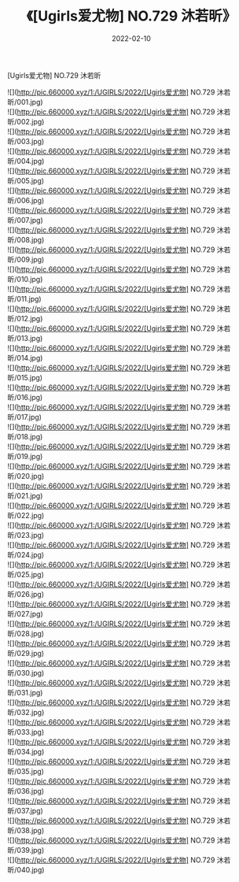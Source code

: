 ﻿---
layout: post
title:  《[Ugirls爱尤物] NO.729 沐若昕》
date:   2022-02-10
img: http://pic.660000.xyz/1:/UGIRLS/2022/[Ugirls爱尤物] NO.729 沐若昕/000.jpg
categories: [美女, 清纯, 唯美]
---

[Ugirls爱尤物] NO.729 沐若昕

 ![](http://pic.660000.xyz/1:/UGIRLS/2022/[Ugirls爱尤物] NO.729 沐若昕/001.jpg) <br>![](http://pic.660000.xyz/1:/UGIRLS/2022/[Ugirls爱尤物] NO.729 沐若昕/002.jpg) <br>![](http://pic.660000.xyz/1:/UGIRLS/2022/[Ugirls爱尤物] NO.729 沐若昕/003.jpg) <br>![](http://pic.660000.xyz/1:/UGIRLS/2022/[Ugirls爱尤物] NO.729 沐若昕/004.jpg) <br>![](http://pic.660000.xyz/1:/UGIRLS/2022/[Ugirls爱尤物] NO.729 沐若昕/005.jpg) <br>![](http://pic.660000.xyz/1:/UGIRLS/2022/[Ugirls爱尤物] NO.729 沐若昕/006.jpg) <br>![](http://pic.660000.xyz/1:/UGIRLS/2022/[Ugirls爱尤物] NO.729 沐若昕/007.jpg) <br>![](http://pic.660000.xyz/1:/UGIRLS/2022/[Ugirls爱尤物] NO.729 沐若昕/008.jpg) <br>![](http://pic.660000.xyz/1:/UGIRLS/2022/[Ugirls爱尤物] NO.729 沐若昕/009.jpg) <br>![](http://pic.660000.xyz/1:/UGIRLS/2022/[Ugirls爱尤物] NO.729 沐若昕/010.jpg) <br>![](http://pic.660000.xyz/1:/UGIRLS/2022/[Ugirls爱尤物] NO.729 沐若昕/011.jpg) <br>![](http://pic.660000.xyz/1:/UGIRLS/2022/[Ugirls爱尤物] NO.729 沐若昕/012.jpg) <br>![](http://pic.660000.xyz/1:/UGIRLS/2022/[Ugirls爱尤物] NO.729 沐若昕/013.jpg) <br>![](http://pic.660000.xyz/1:/UGIRLS/2022/[Ugirls爱尤物] NO.729 沐若昕/014.jpg) <br>![](http://pic.660000.xyz/1:/UGIRLS/2022/[Ugirls爱尤物] NO.729 沐若昕/015.jpg) <br>![](http://pic.660000.xyz/1:/UGIRLS/2022/[Ugirls爱尤物] NO.729 沐若昕/016.jpg) <br>![](http://pic.660000.xyz/1:/UGIRLS/2022/[Ugirls爱尤物] NO.729 沐若昕/017.jpg) <br>![](http://pic.660000.xyz/1:/UGIRLS/2022/[Ugirls爱尤物] NO.729 沐若昕/018.jpg) <br>![](http://pic.660000.xyz/1:/UGIRLS/2022/[Ugirls爱尤物] NO.729 沐若昕/019.jpg) <br>![](http://pic.660000.xyz/1:/UGIRLS/2022/[Ugirls爱尤物] NO.729 沐若昕/020.jpg) <br>![](http://pic.660000.xyz/1:/UGIRLS/2022/[Ugirls爱尤物] NO.729 沐若昕/021.jpg) <br>![](http://pic.660000.xyz/1:/UGIRLS/2022/[Ugirls爱尤物] NO.729 沐若昕/022.jpg) <br>![](http://pic.660000.xyz/1:/UGIRLS/2022/[Ugirls爱尤物] NO.729 沐若昕/023.jpg) <br>![](http://pic.660000.xyz/1:/UGIRLS/2022/[Ugirls爱尤物] NO.729 沐若昕/024.jpg) <br>![](http://pic.660000.xyz/1:/UGIRLS/2022/[Ugirls爱尤物] NO.729 沐若昕/025.jpg) <br>![](http://pic.660000.xyz/1:/UGIRLS/2022/[Ugirls爱尤物] NO.729 沐若昕/026.jpg) <br>![](http://pic.660000.xyz/1:/UGIRLS/2022/[Ugirls爱尤物] NO.729 沐若昕/027.jpg) <br>![](http://pic.660000.xyz/1:/UGIRLS/2022/[Ugirls爱尤物] NO.729 沐若昕/028.jpg) <br>![](http://pic.660000.xyz/1:/UGIRLS/2022/[Ugirls爱尤物] NO.729 沐若昕/029.jpg) <br>![](http://pic.660000.xyz/1:/UGIRLS/2022/[Ugirls爱尤物] NO.729 沐若昕/030.jpg) <br>![](http://pic.660000.xyz/1:/UGIRLS/2022/[Ugirls爱尤物] NO.729 沐若昕/031.jpg) <br>![](http://pic.660000.xyz/1:/UGIRLS/2022/[Ugirls爱尤物] NO.729 沐若昕/032.jpg) <br>![](http://pic.660000.xyz/1:/UGIRLS/2022/[Ugirls爱尤物] NO.729 沐若昕/033.jpg) <br>![](http://pic.660000.xyz/1:/UGIRLS/2022/[Ugirls爱尤物] NO.729 沐若昕/034.jpg) <br>![](http://pic.660000.xyz/1:/UGIRLS/2022/[Ugirls爱尤物] NO.729 沐若昕/035.jpg) <br>![](http://pic.660000.xyz/1:/UGIRLS/2022/[Ugirls爱尤物] NO.729 沐若昕/036.jpg) <br>![](http://pic.660000.xyz/1:/UGIRLS/2022/[Ugirls爱尤物] NO.729 沐若昕/037.jpg) <br>![](http://pic.660000.xyz/1:/UGIRLS/2022/[Ugirls爱尤物] NO.729 沐若昕/038.jpg) <br>![](http://pic.660000.xyz/1:/UGIRLS/2022/[Ugirls爱尤物] NO.729 沐若昕/039.jpg) <br>![](http://pic.660000.xyz/1:/UGIRLS/2022/[Ugirls爱尤物] NO.729 沐若昕/040.jpg) <br>